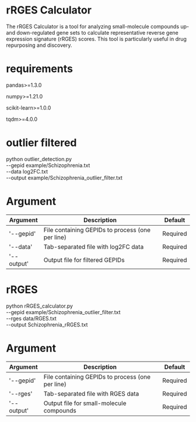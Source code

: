 # rRGES Calculator
The rRGES Calculator is a tool for analyzing small-molecule compounds up- and down-regulated gene sets to calculate representative reverse gene expression signature (rRGES) scores. This tool is particularly useful in drug repurposing and discovery.

# requirements
pandas>=1.3.0

numpy>=1.21.0

scikit-learn>=1.0.0

tqdm>=4.0.0

# outlier filtered

python outlier_detection.py \
    --gepid example/Schizophrenia.txt \
    --data log2FC.txt \
    --output example/Schizophrenia_outlier_filter.txt
    
  
# Argument
| Argument      | Description                                      | Default |
|---------------|--------------------------------------------------|---------|
| '--gepid'     | File containing GEPIDs to process (one per line) | Required|
| '--data'      | Tab-separated file with log2FC data              | Required|
| '--output'    | Output file for filtered GEPIDs                  | Required|



# rRGES
python rRGES_calculator.py \
    --gepid example/Schizophrenia_outlier_filter.txt \
    --rges  data/RGES.txt \
    --output Schizophrenia_rRGES.txt
    
# Argument
| Argument      | Description                                      | Default |
|---------------|--------------------------------------------------|---------|
| '--gepid'     | File containing GEPIDs to process (one per line) | Required|
| '--rges'      | Tab-separated file with RGES data                | Required|
| '--output'    | Output file for small-molecule compounds         | Required|





